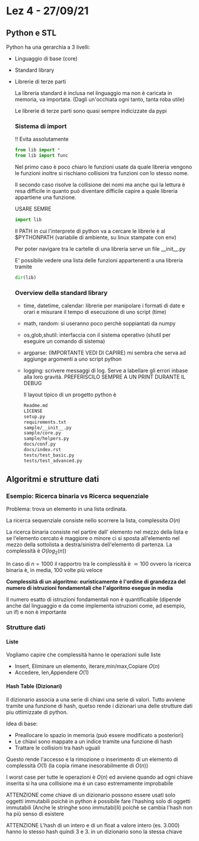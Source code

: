 # Lez 4 - 27/09/21

## Python e STL 

Python ha una gerarchia a 3 livelli:

- Linguaggio di base (core)

- Standard library

- Librerie di terze parti

  La libreria standard è inclusa nel linguaggio ma non è caricata in memoria, va importata. (Dagli un'occhiata ogni tanto, tanta roba utile)

  Le librerie di terze parti sono quasi sempre indicizzate da pypi
  
  ### Sistema di import 
  
  !! Evita  assolutamente
  
  ```python
  from lib import *
  from lib import func
  ```
  
  Nel primo caso è poco chiaro le funzioni usate da quale libreria vengono le funzioni inoltre si rischiano collisioni tra funzioni con lo stesso nome. 
  
  Il secondo caso risolve la collisione dei nomi ma anche qui la lettura è resa difficile in quanto può diventare difficile capire a quale libreria appartiene una funzione.
  
  USARE SEMRE
  
  ```python
  import lib
  ```
  
  Il PATH in cui l'interprete di python va a cercare le librerie è al $PYTHONPATH (variabile di ambiente, su linux stampate con env)
  
  Per poter navigare tra le cartelle di una libreria serve un file \__init\_\_.py
  
  E' possibile vedere una lista delle funzioni appartenenti a una libreria tramite 
  
  ```python
  dir(lib)
  ```
  
  
  
  ### Overview della standard library
  
  - time, datetime, calendar: librerie per manipolare i formati di date e orari e misurare il tempo di esecuzione di uno script (time)
  
  - math, random: si useranno poco perchè soppiantati da numpy
  
  - os,glob,shutil: interfaccia con il sistema operativo (shutil per eseguire un comando di sistema)
  
  - argparse: (IMPORTANTE VEDI DI CAPIRE) mi sembra che serva ad aggiunge argomenti a uno script python
  
  - logging: scrivere messaggi di log. Serve a labellare gli errori inbase alla loro gravità. PREFERISCILO SEMPRE A UN PRINT DURANTE IL DEBUG
  
    Il layout tipico di un progetto python è 
  
    ```bash
    Readme.md
    LICENSE
    setup.py
    requirements.txt
    sample/__init__.py
    sample/core.py
    sample/helpers.py
    docs/conf.py
    docs/index.rst
    tests/test_basic.py
    tests/test_advanced.py
    ```
  
    

## Algoritmi e strutture dati

### Esempio: Ricerca binaria vs Ricerca sequenziale

Problema: trova un elemento in una lista ordinata.

La ricerca sequenziale consiste nello scorrere la lista, complessita $O(n)$

La ricerca binaria consiste nel partire dall' elemento nel mezzo della lista e se l'elemento cercato è maggiore o minore ci si sposta all'elemento nel mezzo della sottolista a destra/sinistra dell'elemento di partenza. La complessità è $O(log_2(n))$ 

In caso di $n=1000$ il rapportro tra le complessità è $\simeq 100$ ovvero la ricerca binaria è, in media,  100 volte più veloce

**Complessità di un algoritmo: euristicamente è l'ordine di grandezza del numero di istruzioni fondamentali che l'algoritmo esegue in media**

Il numero esatto di istruzioni fondamentali non è quantificabile (dipende anche dal linguaggio e da come implementa istruzioni come, ad esempio, un if) e non è importante

### Strutture dati

#### Liste

Vogliamo capire che complessità hanno le operazioni sulle liste 

- Insert, Eliminare un elemento, iterare,min/max,Copiare $O(n)$
- Accedere, len,Appendere $O(1)$

#### Hash Table (Dizionari)

Il dizionario associa a una serie di chiavi una serie di valori. Tutto avviene tramite una funzione di hash, quetso rende i dizionari una delle strutture dati piu ottimizzate di python.

Idea di base:

- Preallocare lo spazio in memoria (può essere modificato a posteriori)
- Le chiavi sono mappate a un indice tramite una funzione di hash
- Trattare le collisioni tra hash uguali

Questo rende l'accesso e la rimozione o inserimento di un elemento di complessità $O(1)$ (la copia rimane inesorabilmente di $O(n)$)

I worst case per tutte le operazioni è $O(n)$ ed avviene quando ad ogni chiave inserita si ha una collisione ma è un caso estremamente improbabile

ATTENZIONE come chiave di un dizionario possono essere usati solo oggetti immutabili poichè in python è possibile fare l'hashing solo di oggetti immutabili (Anche le stringhe sono immutabi)li) poichè se cambia l'hash non ha più senso di esistere

ATTENZIONE L'hash di un intero e di un float a valore intero (es. 3.000) hanno lo stesso hash quindi 3 e 3. in un dizionario sono la stessa chiave


